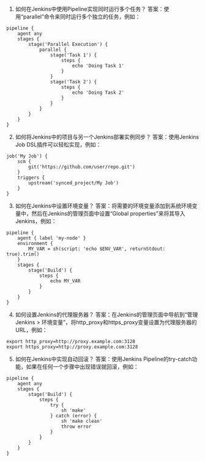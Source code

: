 

1. 如何在Jenkins中使用Pipeline实现同时运行多个任务？
答案：使用“parallel”命令来同时运行多个独立的任务，例如：
```
pipeline {
    agent any
    stages {
        stage('Parallel Execution') {
            parallel {
                stage('Task 1') {
                    steps {
                        echo 'Doing Task 1'
                    }
                }
                stage('Task 2') {
                    steps {
                        echo 'Doing Task 2'
                    }
                }
            }
        }
    }
}
```

2. 如何将Jenkins中的项目与另一个Jenkins部署实例同步？
答案：使用Jenkins Job DSL插件可以轻松实现，例如：
```
job('My Job') {
    scm {
        git('https://github.com/user/repo.git')
    }
    triggers {
        upstream('synced_project/My Job')
    }
}
```

3. 如何在Jenkins中设置环境变量？
答案：将需要的环境变量添加到系统环境变量中，然后在Jenkins的管理页面中设置“Global properties”来将其导入Jenkins，例如：
```
pipeline {
    agent { label 'my-node' }
    environment {
        MY_VAR = sh(script: 'echo $ENV_VAR', returnStdout: true).trim()
    }
    stages {
        stage('Build') {
            steps {
                echo MY_VAR
            }
        }
    }
}
```

4. 如何设置Jenkins的代理服务器？
答案：在Jenkins的管理页面中导航到“管理Jenkins > 环境变量”，将http_proxy和https_proxy变量设置为代理服务器的URL，例如：
```
export http_proxy=http://proxy.example.com:3128
export https_proxy=http://proxy.example.com:3128
```

5. 如何在Jenkins中实现自动回滚？
答案：使用Jenkins Pipeline的try-catch功能，如果在任何一个步骤中出现错误就回滚，例如：
```
pipeline {
    agent any
    stages {
        stage('Build') {
            steps {
                try {
                    sh 'make'
                } catch (error) {
                    sh 'make clean'
                    throw error
                }
            }
        }
    }
}
```